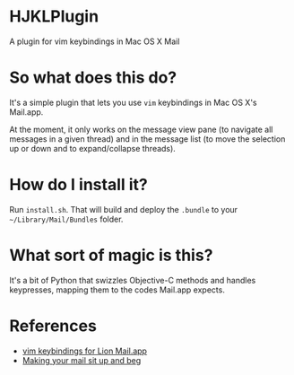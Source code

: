 HJKLPlugin
==========

A plugin for vim keybindings in Mac OS X Mail

# So what does this do?

It's a simple plugin that lets you use `vim` keybindings in Mac OS X's Mail.app.

At the moment, it only works on the message view pane (to navigate all messages in a given thread) and in the message list (to move the selection up or down and to expand/collapse threads).

# How do I install it?

Run `install.sh`. That will build and deploy the `.bundle` to your `~/Library/Mail/Bundles` folder.

# What sort of magic is this?

It's a bit of Python that swizzles Objective-C methods and handles keypresses, mapping them to the codes Mail.app expects.

# References

* [vim keybindings for Lion Mail.app](http://the.taoofmac.com/space/blog/2011/08/13/2110)
* [Making your mail sit up and beg](http://the.taoofmac.com/space/blog/2011/08/11/2240)
